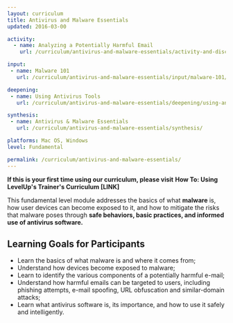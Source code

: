 ```yaml
---
layout: curriculum
title: Antivirus and Malware Essentials
updated: 2016-03-00

activity:
  - name: Analyzing a Potentially Harmful Email
    url: /curriculum/antivirus-and-malware-essentials/activity-and-discussion/analyzing-a-potentially-harmful-email/

input:
 - name: Malware 101
   url: /curriculum/antivirus-and-malware-essentials/input/malware-101/

deepening:
 - name: Using Antivirus Tools
   url: /curriculum/antivirus-and-malware-essentials/deepening/using-antivirus-tools/

synthesis:
 - name: Antivirus & Malware Essentials
   url: /curriculum/antivirus-and-malware-essentials/synthesis/

platforms: Mac OS, Windows
level: Fundamental

permalink: /curriculum/antivirus-and-malware-essentials/
---
```


**If this is your first time using our curriculum, please visit** **How To: Using LevelUp's Trainer's Curriculum [LINK]**

This fundamental level module addresses the basics of what **malware** is, how user devices can become exposed to it, and how to mitigate the risks that malware poses through **safe behaviors, basic practices, and informed use of antivirus software.**

## Learning Goals for Participants ##
- Learn the basics of what malware is and where it comes from;
- Understand how devices become exposed to malware;
- Learn to identify the various components of a potentially harmful e-mail;
- Understand how harmful emails can be targeted to users, including phishing attempts, e-mail spoofing, URL obfuscation and similar-domain attacks;
- Learn what antivirus software is, its importance, and how to use it safely and intelligently.
<br><br>
